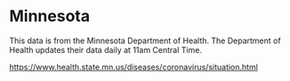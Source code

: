 # Minnesota
This data is from the Minnesota Department of Health. The Department of Health updates their data daily at 11am Central Time. 

https://www.health.state.mn.us/diseases/coronavirus/situation.html
